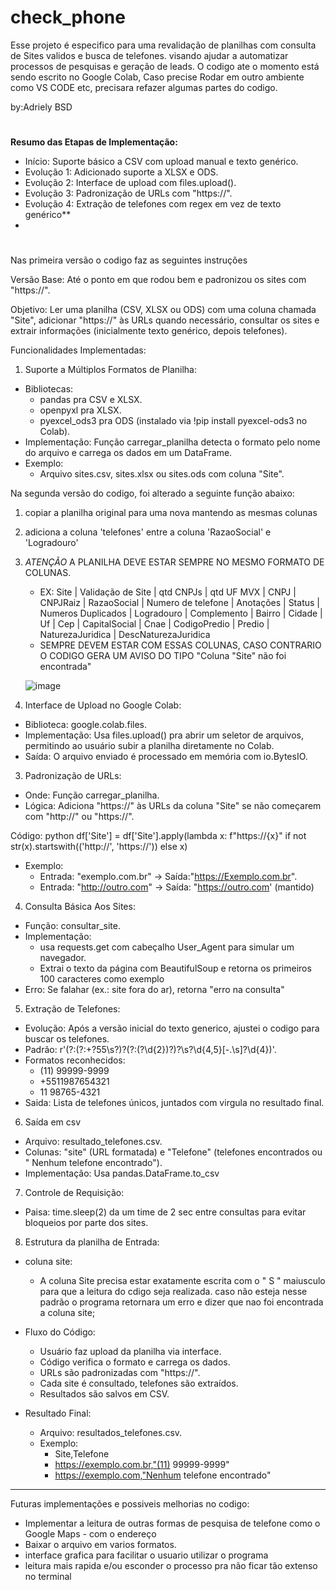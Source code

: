 # check_phone
Esse projeto é especifico para uma revalidação de planilhas com consulta de Sites validos e busca de telefones. visando ajudar a automatizar processos de pesquisas e geração de leads.
O codigo ate o momento está sendo escrito no Google Colab, Caso precise Rodar em outro ambiente como VS CODE etc, precisara refazer algumas partes do codigo. 

by:Adriely BSD
#
**Resumo das Etapas de Implementação:**
 - Início: Suporte básico a CSV com upload manual e texto genérico.
 - Evolução 1: Adicionado suporte a XLSX e ODS.
 - Evolução 2: Interface de upload com files.upload().
 - Evolução 3: Padronização de URLs com "https://".
 - Evolução 4: Extração de telefones com regex em vez de texto genérico**
 - 
#
Nas primeira versão o codigo faz as seguintes instruções

Versão Base: Até o ponto em que rodou bem e padronizou os sites com "https://".

Objetivo:
Ler uma planilha (CSV, XLSX ou ODS) com uma coluna chamada "Site", adicionar "https://" às URLs quando necessário, consultar os sites e extrair informações (inicialmente texto genérico, depois telefones).

Funcionalidades Implementadas:
 1. Suporte a Múltiplos Formatos de Planilha:
 - Bibliotecas:
   - pandas pra CSV e XLSX.
   - openpyxl pra XLSX.
   - pyexcel_ods3 pra ODS (instalado via !pip install pyexcel-ods3 no Colab).
 - Implementação: Função carregar_planilha detecta o formato pelo nome do arquivo e carrega os dados em um DataFrame.
 - Exemplo:
    - Arquivo sites.csv, sites.xlsx ou sites.ods com coluna "Site".
      
Na segunda versão do codigo, foi alterado a seguinte função abaixo:
 1. copiar a planilha original para uma nova mantendo as mesmas colunas
 2. adiciona a coluna 'telefones' entre a coluna 'RazaoSocial' e 'Logradouro'
 3. *ATENÇÃO* A PLANILHA DEVE ESTAR SEMPRE NO MESMO FORMATO DE COLUNAS.
    - EX: Site |	Validação de Site |	qtd CNPJs	| qtd UF MVX	| CNPJ |	CNPJRaiz |	RazaoSocial	| Numero de telefone |	Anotações	| Status	| Numeros Duplicados	| Logradouro | Complemento	| Bairro	| Cidade	| Uf	| Cep	| CapitalSocial	| Cnae	| CodigoPredio	| Predio	| NaturezaJuridica | DescNaturezaJuridica
     - SEMPRE DEVEM ESTAR COM ESSAS COLUNAS, CASO CONTRARIO O CODIGO GERA UM AVISO DO TIPO "Coluna "Site" não foi encontrada"

     ![image](https://github.com/user-attachments/assets/37d3dee5-3efc-4af1-9655-de39e1a2af7b)
    
 2. Interface de Upload no Google Colab:
  - Biblioteca: google.colab.files.
  - Implementação: Usa files.upload() pra abrir um seletor de arquivos, permitindo ao usuário subir a planilha diretamente no Colab.
  - Saída: O arquivo enviado é processado em memória com io.BytesIO.
    
 3. Padronização de URLs:
  - Onde: Função carregar_planilha.
  - Lógica: Adiciona "https://" às URLs da coluna "Site" se não começarem com "http://" ou "https://".

Código:
python 
df['Site'] = df['Site'].apply(lambda x: f"https://{x}" if not str(x).startswith(('http://', 'https://')) else x)

- Exemplo:
  - Entrada: "exemplo.com.br" -> Saída:"https://Exemplo.com.br".
  - Entrada: "http://outro.com" -> Saída: "https://outro.com' (mantido)

4. Consulta Básica Aos Sites:
  - Função: consultar_site.
  - Implementação:
    - usa requests.get com cabeçalho User_Agent para simular um navegador.
    - Extrai o texto da página com BeautifulSoup e retorna os primeiros 100 caracteres como exemplo
  - Erro: Se falahar (ex.: site fora do ar), retorna "erro na consulta"

 5. Extração de Telefones:
  - Evolução: Após a versão inicial do texto generico, ajustei o codigo para buscar os telefones.
  - Padrão: r'(?:(?:\+?55\s?)?(?:\(?\d{2}\)?)?\s?\d{4,5}[-.\s]?\d{4})'.
  - Formatos reconhecidos:
      - (11) 99999-9999
      - +5511987654321
      - 11 98765-4321
  - Saida: Lista de telefones únicos, juntados com virgula no resultado final.
 6. Saída em csv
  - Arquivo: resultado_telefones.csv.
  - Colunas: "site" (URL formatada) e "Telefone" (telefones encontrados ou " Nenhum telefone encontrado").
  - Implementação: Usa pandas.DataFrame.to_csv

 7. Controle de Requisição:
  - Paisa: time.sleep(2) da um time de 2 sec entre consultas para evitar bloqueios por parte dos sites.
   
 8. Estrutura da planilha de Entrada:
   - coluna site:
       - A coluna Site precisa estar exatamente escrita com o " S " maiusculo para que a leitura do cdigo seja realizada. caso não esteja nesse padrão o programa retornara um erro e dizer que nao foi encontrada a coluna site;
        
 - Fluxo do Código:
   - Usuário faz upload da planilha via interface.
   - Código verifica o formato e carrega os dados.
   - URLs são padronizadas com "https://".
   - Cada site é consultado, telefones são extraídos.
   - Resultados são salvos em CSV.

 - Resultado Final:
   - Arquivo: resultados_telefones.csv.
   - Exemplo:
     -  Site,Telefone
       - https://exemplo.com.br,"(11) 99999-9999"
       - https://exemplo.com,"Nenhum telefone encontrado"


------------------------------------------------------------------------------------------------------------------------------------------

Futuras implementações e possiveis melhorias no codigo:

  - Implementar a leitura de outras formas de pesquisa de telefone como o Google Maps - com o endereço
  - Baixar o arquivo em varios formatos.
  - interface grafica para facilitar o usuario utilizar o programa
  - leitura mais rapida e/ou esconder o processo pra não ficar tão extenso no terminal 
  
